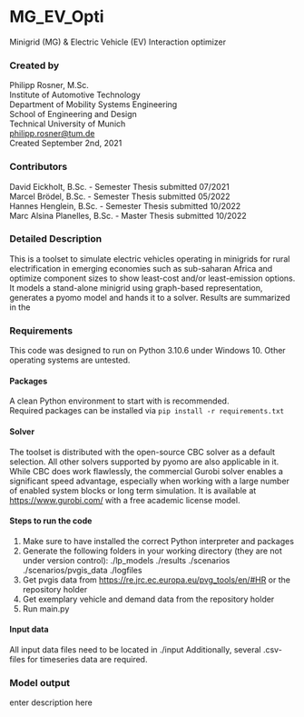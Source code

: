 # MG_EV_Opti
Minigrid (MG) & Electric Vehicle (EV) Interaction optimizer

### Created by   
Philipp Rosner, M.Sc.  
Institute of Automotive Technology  
Department of Mobility Systems Engineering  
School of Engineering and Design  
Technical University of Munich  
philipp.rosner@tum.de  
Created September 2nd, 2021

### Contributors  
David Eickholt, B.Sc. - Semester Thesis submitted 07/2021  
Marcel Brödel, B.Sc. - Semester Thesis submitted 05/2022  
Hannes Henglein, B.Sc. - Semester Thesis submitted 10/2022  
Marc Alsina Planelles, B.Sc. - Master Thesis submitted 10/2022

### Detailed Description  
This is a toolset to simulate electric vehicles operating in minigrids for rural electrification in emerging economies such as sub-saharan
Africa and optimize component sizes to show least-cost and/or least-emission options. It models a stand-alone minigrid using graph-based
representation, generates a pyomo model and hands it to a solver. Results are summarized in the

### Requirements  
This code was designed to run on Python 3.10.6 under Windows 10. Other operating systems are untested.

#### Packages
A clean Python environment to start with is recommended.  
Required packages can be installed via ```pip install -r requirements.txt``` 

#### Solver
The toolset is distributed with the open-source CBC solver as a default selection. All other solvers supported by pyomo
are also applicable in it. While CBC does work flawlessly, the commercial Gurobi solver enables a significant speed
advantage, especially when working with a large number of enabled system blocks or long term simulation. It is available
at https://www.gurobi.com/ with a free academic license model.

#### Steps to run the code
1.	Make sure to have installed the correct Python interpreter and packages
3.	Generate the following folders in your working directory (they are not under version control):
		./lp_models
		./results
		./scenarios
		./scenarios/pvgis_data
		./logfiles
4.	Get pvgis data from https://re.jrc.ec.europa.eu/pvg_tools/en/#HR or the repository holder
5.	Get exemplary vehicle and demand data from the repository holder
6.	Run main.py	

#### Input data
All input data files need to be located in ./input
Additionally, several .csv-files for timeseries data are required.

### Model output
enter description here


